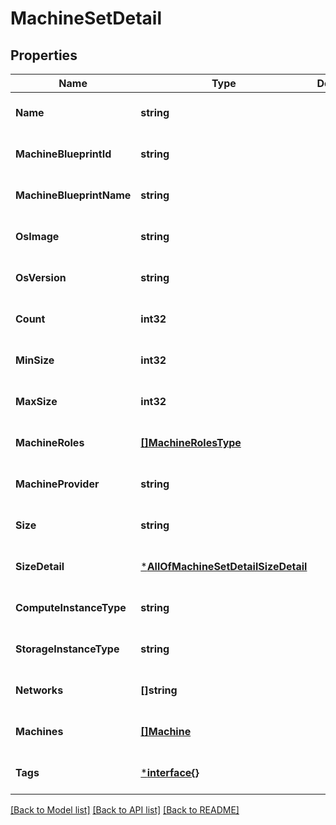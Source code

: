 # MachineSetDetail

## Properties
Name | Type | Description | Notes
------------ | ------------- | ------------- | -------------
**Name** | **string** |  | [optional] [default to null]
**MachineBlueprintId** | **string** |  | [optional] [default to null]
**MachineBlueprintName** | **string** |  | [optional] [default to null]
**OsImage** | **string** |  | [optional] [default to null]
**OsVersion** | **string** |  | [optional] [default to null]
**Count** | **int32** |  | [optional] [default to null]
**MinSize** | **int32** |  | [optional] [default to null]
**MaxSize** | **int32** |  | [optional] [default to null]
**MachineRoles** | [**[]MachineRolesType**](MachineRolesType.md) |  | [optional] [default to null]
**MachineProvider** | **string** |  | [optional] [default to null]
**Size** | **string** |  | [optional] [default to null]
**SizeDetail** | [***AllOfMachineSetDetailSizeDetail**](AllOfMachineSetDetailSizeDetail.md) |  | [optional] [default to null]
**ComputeInstanceType** | **string** |  | [optional] [default to null]
**StorageInstanceType** | **string** |  | [optional] [default to null]
**Networks** | **[]string** |  | [optional] [default to null]
**Machines** | [**[]Machine**](Machine.md) |  | [optional] [default to null]
**Tags** | [***interface{}**](interface{}.md) |  | [optional] [default to null]

[[Back to Model list]](../README.md#documentation-for-models) [[Back to API list]](../README.md#documentation-for-api-endpoints) [[Back to README]](../README.md)

